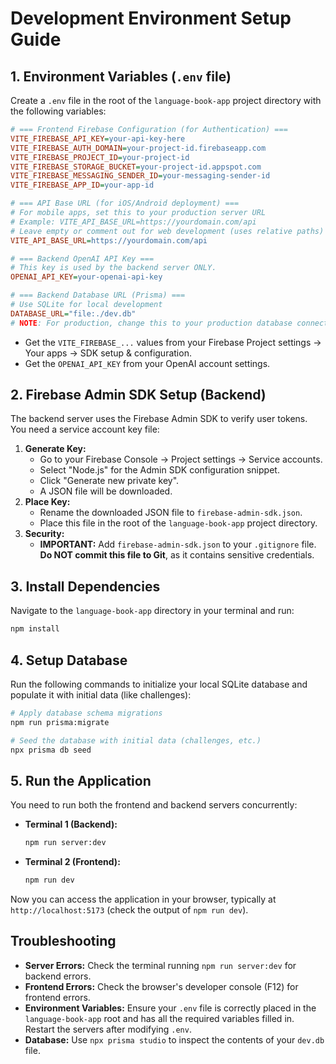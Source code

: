 # Development Environment Setup Guide

## 1. Environment Variables (`.env` file)

Create a `.env` file in the root of the `language-book-app` project directory with the following variables:

```ini
# === Frontend Firebase Configuration (for Authentication) ===
VITE_FIREBASE_API_KEY=your-api-key-here
VITE_FIREBASE_AUTH_DOMAIN=your-project-id.firebaseapp.com
VITE_FIREBASE_PROJECT_ID=your-project-id
VITE_FIREBASE_STORAGE_BUCKET=your-project-id.appspot.com
VITE_FIREBASE_MESSAGING_SENDER_ID=your-messaging-sender-id
VITE_FIREBASE_APP_ID=your-app-id

# === API Base URL (for iOS/Android deployment) ===
# For mobile apps, set this to your production server URL
# Example: VITE_API_BASE_URL=https://yourdomain.com/api
# Leave empty or comment out for web development (uses relative paths)
VITE_API_BASE_URL=https://yourdomain.com/api

# === Backend OpenAI API Key ===
# This key is used by the backend server ONLY.
OPENAI_API_KEY=your-openai-api-key

# === Backend Database URL (Prisma) ===
# Use SQLite for local development
DATABASE_URL="file:./dev.db"
# NOTE: For production, change this to your production database connection string (e.g., PostgreSQL).
```

- Get the `VITE_FIREBASE_...` values from your Firebase Project settings → Your apps → SDK setup & configuration.
- Get the `OPENAI_API_KEY` from your OpenAI account settings.

## 2. Firebase Admin SDK Setup (Backend)

The backend server uses the Firebase Admin SDK to verify user tokens. You need a service account key file:

1.  **Generate Key:**
    - Go to your Firebase Console → Project settings → Service accounts.
    - Select "Node.js" for the Admin SDK configuration snippet.
    - Click "Generate new private key".
    - A JSON file will be downloaded.
2.  **Place Key:**
    - Rename the downloaded JSON file to `firebase-admin-sdk.json`.
    - Place this file in the root of the `language-book-app` project directory.
3.  **Security:**
    - **IMPORTANT:** Add `firebase-admin-sdk.json` to your `.gitignore` file. **Do NOT commit this file to Git**, as it contains sensitive credentials.

## 3. Install Dependencies

Navigate to the `language-book-app` directory in your terminal and run:

```bash
npm install
```

## 4. Setup Database

Run the following commands to initialize your local SQLite database and populate it with initial data (like challenges):

```bash
# Apply database schema migrations
npm run prisma:migrate

# Seed the database with initial data (challenges, etc.)
npx prisma db seed
```

## 5. Run the Application

You need to run both the frontend and backend servers concurrently:

- **Terminal 1 (Backend):**
  ```bash
  npm run server:dev
  ```
- **Terminal 2 (Frontend):**
  ```bash
  npm run dev
  ```

Now you can access the application in your browser, typically at `http://localhost:5173` (check the output of `npm run dev`).

## Troubleshooting

- **Server Errors:** Check the terminal running `npm run server:dev` for backend errors.
- **Frontend Errors:** Check the browser's developer console (F12) for frontend errors.
- **Environment Variables:** Ensure your `.env` file is correctly placed in the `language-book-app` root and has all the required variables filled in. Restart the servers after modifying `.env`.
- **Database:** Use `npx prisma studio` to inspect the contents of your `dev.db` file.
